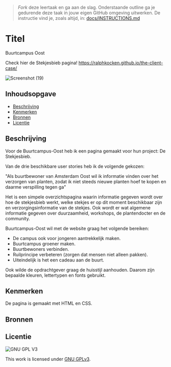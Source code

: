 > _Fork_ deze leertaak en ga aan de slag. Onderstaande outline ga je gedurende deze taak in jouw eigen GitHub omgeving uitwerken. De instructie vind je, zoals altijd, in: [docs/INSTRUCTIONS.md](docs/INSTRUCTIONS.md)

# Titel
Buurtcampus Oost

Check hier de Stekjesbieb pagina!
https://ralphkocken.github.io/the-client-case/

![Screenshot (19)](https://user-images.githubusercontent.com/106448490/198569148-547215f7-28c9-4bf2-9a23-f0c460eed289.png)

## Inhoudsopgave

  * [Beschrijving](#beschrijving)
  * [Kenmerken](#kenmerken)
  * [Bronnen](#bronnen)
  * [Licentie](#licentie)

## Beschrijving

Voor de Buurtcampus-Oost heb ik een pagina gemaakt voor hun project: De Stekjesbieb. 

Van de drie beschikbare user stories heb ik de volgende gekozen:

"Als buurtbewoner van Amsterdam Oost wil ik informatie vinden over het verzorgen van planten, zodat ik niet steeds nieuwe planten hoef te kopen en daarme verspilling tegen ga"

Het is een simpele overzichtspagina waarin informatie gegeven wordt over hoe de stekjesbieb werkt, welke stekjes er op dit moment beschikbaar zijn en verzorgingsinformatie van de stekjes. Ook wordt er wat algemene informatie gegeven over duurzaamheid, workshops, de plantendocter en de community.
  
Buurtcampus-Oost wil met de website graag het volgende bereiken:

 - De campus ook voor jongeren aantrekkelijk maken.
 - Buurtcampus groener maken.
 - Buurtbewoners verbinden.
 - Ruilprincipe verbeteren (zorgen dat mensen niet alleen pakken).
 - Uiteindelijk is het een cadeau aan de buurt.

Ook wilde de opdrachtgever graag de huisstijl aanhouden. Daarom zijn bepaalde kleuren, lettertypen en fonts gebruikt.

<!-- In de Beschrijving staat hoe je project er uit ziet, hoe het werkt en wat je er mee kan. -->
<!-- Voeg een mooie poster visual toe 📸 -->
<!-- Voeg een link toe naar Github Pages 🌐-->

## Kenmerken
<!-- Bij Kenmerken staat welke technieken zijn gebruikt en hoe. Wat is de HTML structuur? Wat zijn de belangrijkste dingen in CSS? Wat is er met Javascript gedaan en hoe? Misschien heb je een framwork of library gebruikt? -->
De pagina is gemaakt met HTML en CSS.


## Bronnen

## Licentie

![GNU GPL V3](https://www.gnu.org/graphics/gplv3-127x51.png)

This work is licensed under [GNU GPLv3](./LICENSE).
